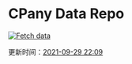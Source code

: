 # CPany Data Repo

[![Fetch data](https://github.com/yjl9903/CPany/actions/workflows/fetch.yml/badge.svg)](https://github.com/yjl9903/CPany/actions/workflows/fetch.yml)

<!-- START_SECTION: update_time -->
更新时间：[2021-09-29 22:09](https://www.timeanddate.com/worldclock/fixedtime.html?msg=Fetch+data&iso=20210929T220910&p1=237)
<!-- END_SECTION: update_time -->
